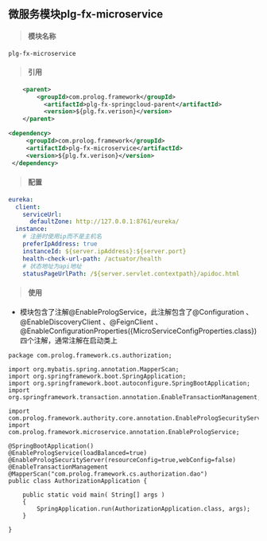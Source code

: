 ## 微服务模块plg-fx-microservice

> #### 模块名称

```
plg-fx-microservice
```

> #### 引用

```xml
    <parent>
        <groupId>com.prolog.framework</groupId>
          <artifactId>plg-fx-springcloud-parent</artifactId>
          <version>${plg.fx.verison}</version>
    </parent>

<dependency>
     <groupId>com.prolog.framework</groupId>
     <artifactId>plg-fx-microservice</artifactId>
     <version>${plg.fx.verison}</version>
 </dependency>
```

> #### 配置

```yaml
eureka: 
  client: 
    serviceUrl: 
      defaultZone: http://127.0.0.1:8761/eureka/
  instance: 
    # 注册时使用ip而不是主机名
    preferIpAddress: true
    instanceId: ${server.ipAddress}:${server.port}
    health-check-url-path: /actuator/health
    # 状态地址为api地址
    statusPageUrlPath: /${server.servlet.contextpath}/apidoc.html
```

> #### 使用

* 模块包含了注解@EnablePrologService，此注解包含了@Configuration  、@EnableDiscoveryClient  、@FeignClient  、@EnableConfigurationProperties\({MicroServiceConfigProperties.class}\)四个注解，通常注解在启动类上

```
package com.prolog.framework.cs.authorization;

import org.mybatis.spring.annotation.MapperScan;
import org.springframework.boot.SpringApplication;
import org.springframework.boot.autoconfigure.SpringBootApplication;
import org.springframework.transaction.annotation.EnableTransactionManagement;

import com.prolog.framework.authority.core.annotation.EnablePrologSecurityServer;
import com.prolog.framework.microservice.annotation.EnablePrologService;

@SpringBootApplication()
@EnablePrologService(loadBalanced=true)
@EnablePrologSecurityServer(resourceConfig=true,webConfig=false)
@EnableTransactionManagement
@MapperScan("com.prolog.framework.cs.authorization.dao")
public class AuthorizationApplication {

	public static void main( String[] args )
    {
    	SpringApplication.run(AuthorizationApplication.class, args);
    }

}

```



